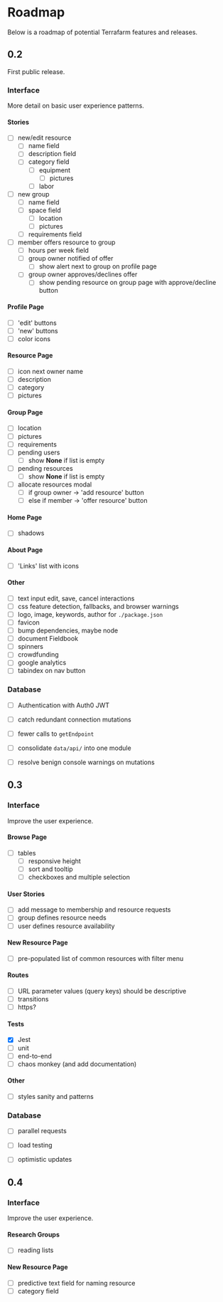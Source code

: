 # Roadmap

Below is a roadmap of potential Terrafarm features and releases.

## 0.2

First public release.

### Interface

More detail on basic user experience patterns.

#### Stories
- [ ] new/edit resource
  - [ ] name field
  - [ ] description field
  - [ ] category field
    - [ ] equipment
      - [ ] pictures
    - [ ] labor
- [ ] new group
  - [ ] name field
  - [ ] space field
    - [ ] location
    - [ ] pictures
  - [ ] requirements field
- [ ] member offers resource to group
  - [ ] hours per week field
  - [ ] group owner notified of offer
    - [ ] show alert next to group on profile page
  - [ ] group owner approves/declines offer
    - [ ] show pending resource on group page with approve/decline button

#### Profile Page
- [ ] 'edit' buttons
- [ ] 'new' buttons
- [ ] color icons

#### Resource Page
- [ ] icon next owner name
- [ ] description
- [ ] category
- [ ] pictures

#### Group Page
- [ ] location
- [ ] pictures
- [ ] requirements
- [ ] pending users
  - [ ] show **None** if list is empty
- [ ] pending resources
  - [ ] show **None** if list is empty
- [ ] allocate resources modal
  - [ ] if group owner -> 'add resource' button
  - [ ] else if member -> 'offer resource' button

#### Home Page
- [ ] shadows

#### About Page
- [ ] 'Links' list with icons

#### Other
- [ ] text input edit, save, cancel interactions
- [ ] css feature detection, fallbacks, and browser warnings
- [ ] logo, image, keywords, author for `./package.json`
- [ ] favicon
- [ ] bump dependencies, maybe node
- [ ] document Fieldbook
- [ ] spinners
- [ ] crowdfunding
- [ ] google analytics
- [ ] tabindex on nav button

### Database
- [ ] Authentication with Auth0 JWT
- [ ] catch redundant connection mutations
- [ ] fewer calls to `getEndpoint`
- [ ] consolidate `data/api/` into one module
- [ ] resolve benign console warnings on mutations


## 0.3

### Interface

Improve the user experience.

#### Browse Page
- [ ] tables
  - [ ] responsive height
  - [ ] sort and tooltip
  - [ ] checkboxes and multiple selection

#### User Stories
- [ ] add message to membership and resource requests
- [ ] group defines resource needs
- [ ] user defines resource availability

#### New Resource Page
- [ ] pre-populated list of common resources with filter menu

#### Routes
- [ ] URL parameter values (query keys) should be descriptive
- [ ] transitions
- [ ] https?

#### Tests
- [x] Jest
- [ ] unit
- [ ] end-to-end
- [ ] chaos monkey (and add documentation)

#### Other
- [ ] styles sanity and patterns

### Database
- [ ] parallel requests
- [ ] load testing
- [ ] optimistic updates


## 0.4

### Interface

Improve the user experience.

#### Research Groups
- [ ] reading lists

#### New Resource Page
- [ ] predictive text field for naming resource
- [ ] category field
